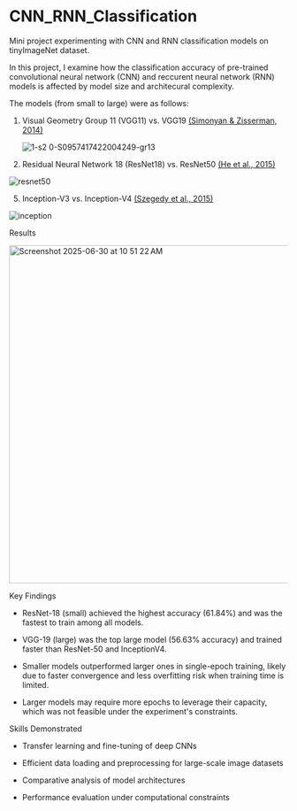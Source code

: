 # CNN_RNN_Classification
Mini project experimenting with CNN and RNN classification models on tinyImageNet dataset.  


In this project, I examine how the classification accuracy of pre-trained convolutional neural network (CNN) and reccurent neural network (RNN) models is affected by model size and architecural complexity.

The models (from small to large) were as follows:

1. Visual Geometry Group 11 (VGG11) vs. VGG19
   [(Simonyan & Zisserman, 2014)](https://arxiv.org/abs/1409.1556)
   
   ![1-s2 0-S0957417422004249-gr13](https://github.com/user-attachments/assets/7c5aa37b-bfb1-4f7c-ba1b-37ebe4a0ad4e)


3. Residual Neural Network 18 (ResNet18) vs. ResNet50
   [(He et al., 2015)](https://arxiv.org/abs/1512.03385)
   
 ![resnet50](https://github.com/user-attachments/assets/89f0c4dd-2b1f-4b42-b0c2-7d4d04b3bb01)


5. Inception-V3 vs. Inception-V4
   [(Szegedy et al., 2015)](https://arxiv.org/abs/1512.00567)

![inception](https://github.com/user-attachments/assets/0d54fd96-5900-491d-9f09-bd9627756992)


Results

<img width="611" alt="Screenshot 2025-06-30 at 10 51 22 AM" src="https://github.com/user-attachments/assets/46858bbd-753d-47ac-9817-07c10c154115" />

Key Findings
* ResNet-18 (small) achieved the highest accuracy (61.84%) and was the fastest to train among all models.

* VGG-19 (large) was the top large model (56.63% accuracy) and trained faster than ResNet-50 and InceptionV4.

* Smaller models outperformed larger ones in single-epoch training, likely due to faster convergence and less overfitting risk when training time is limited.

* Larger models may require more epochs to leverage their capacity, which was not feasible under the experiment's constraints.

Skills Demonstrated
* Transfer learning and fine-tuning of deep CNNs

* Efficient data loading and preprocessing for large-scale image datasets

* Comparative analysis of model architectures

* Performance evaluation under computational constraints
